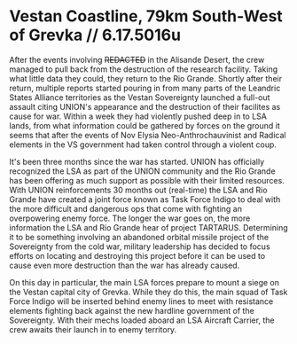 # Vestan Coastline, 79km South-West of Grevka // 6.17.5016u
After the events involving ~~REDACTED~~ in the Alisande Desert, the crew managed to pull back from the destruction of the research facility. Taking what little data they could, they return to the Rio Grande.
Shortly after their return, multiple reports started pouring in from many parts of the Leandric States Alliance territories as the Vestan Sovereignty launched a full-out assault citing UNION's appearance
and the destruction of their facilites as cause for war. Within a week they had violently pushed deep in to LSA lands, from what information could be gathered by forces on the ground it seems that after the
events of Nov Elysia Neo-Anthrochauvinist and Radical elements in the VS government had taken control through a violent coup. 

It's been three months since the war has started. UNION has officially recognized the LSA as part of the UNION community and the Rio Grande has been offering as much support as possible with their limited resources. 
With UNION reinforcements 30 months out (real-time) the LSA and Rio Grande have created a joint force known as Task Force Indigo to deal with the more difficult and dangerous ops that come with fighting an overpowering
enemy force. The longer the war goes on, the more information the LSA and Rio Grande hear of project TARTARUS. Determining it to be something involving an abandoned orbital missile project of the Sovereignty from the 
cold war, military leadership has decided to focus efforts on locating and destroying this project before it can be used to cause even more destruction than the war has already caused.

On this day in particular, the main LSA forces prepare to mount a siege on the Vestan capital city of Grevka. While they do this, the main squad of Task Force Indigo will be inserted behind enemy lines to 
meet with resistance elements fighting back against the new hardline government of the Sovereignty. With their mechs loaded aboard an LSA Aircraft Carrier, the crew awaits their launch in to enemy territory.
